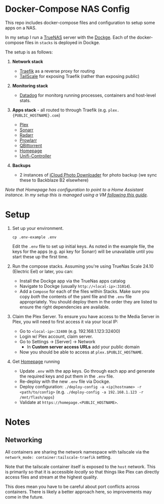 # Docker-Compose NAS Config

This repo includes docker-compose files and configuration to setup some apps on a NAS.

In my setup I run a [TrueNAS](https://www.truenas.com/) server with the [Dockge](https://github.com/louislam/dockge). Each of the docker-compose files in `stacks` is deployed in Dockge.

The setup is as follows:

1. **Network stack**
    - [Traefik](https://traefik.io) as a reverse proxy for routing
    - [TailScale](https://tailscale.com/) for exposing Traefik (rather than exposing public)

2. **Monitoring stack**
    -  [Datadog](https://datadoghq.com) for monitorg running processes, containers and host-level stats.

3. **Apps stack** - all routed to through Traefik (e.g. `plex.{PUBLIC_HOSTNAME}.com`)
    - [Plex](https://www.plex.tv/)
    - [Sonarr](https://sonarr.tv/)
    - [Radarr](https://radarr.video/)
    - [Prowlarr](https://prowlarr.com/)
    - [QBittorrent](https://www.qbittorrent.org/)
    - [Homepage](https://gethomepage.dev/)
    - [Unifi-Controller](https://www.ui.com/)

4. **Backups**
    -  2 instances of [iCloud Photo Downloader](https://github.com/boredazfcuk/docker-icloudpd) for photo backup (we sync these to Backblaze B2 elsewhere)


_Note that Homepage has configuration to point to a Home Assistant instance. In my setup this is managed using a VM [following this guide](https://gist.github.com/coltenkrauter/aee059954b11bf4f6461309af521a277)._

# Setup

1. Set up your environment.

    ```
    cp .env-example .env
    ```

    Edit the `.env` file to set up initial keys. As noted in the example file, the keys for the apps (e.g. api key for Sonarr) will be unavailable until you start these up the first time.

2. Run the compose stacks. Assuming you're using TrueNas Scale 24.10 (Electric Eel) or later, you can:

    - Install the Dockge app via the TrueNas apps catalog
    - Navigate to Dockge (usually `http://<local-ip>:31014`).
    - Add a `Compose` for each of the files within Stacks. Make sure you copy _both_ the contents of the yaml file and the `.env` file appropriately. You should deploy them in the order they are listed to ensure the right dependencies are available.

3. Claim the Plex Server. To ensure you have access to the Media Server in Plex, you will need to first access it via your local IP:

    - Go to `<local-ip>:32400` (e.g. 192.168.1.123:32400)
    - Login w/ Plex account, claim server.
    - Go to Settings -> [Server] -> Network
        - In **Custom server access URLs** add your public domain
    - Now you should be able to access at `plex.$PUBLIC_HOSTNAME`.

4. Get [Homepage](https://gethomepage.dev/) running

    - Update `.env` with the app keys. Go through each app and generate the required keys and put them in the `.env` file.
    - Re-deploy with the new `.env` file via Dockge.
    - Deploy configuration: `./deploy-config -a <ip|hostname> -r <path/to/config>` (e.g. `./deploy-config -a 192.168.1.123 -r /mnt/flash/apps`)
    - Validate at `https://homepage.<PUBLIC_HOSTNAME>`.

# Notes

## Networking

All containers are sharing the network namespace with tailscale via the `network_mode: container:tailscale-traefik` setting.

Note that the tailscale container itself is exposed to the `host` network. This is primarily so that it is accessible _locally_ so that things like Plex can directly access files and stream at the highest quality.

This does mean you have to be careful about port conflicts across containers. There is likely a better approach here, so improvements may come in the future.